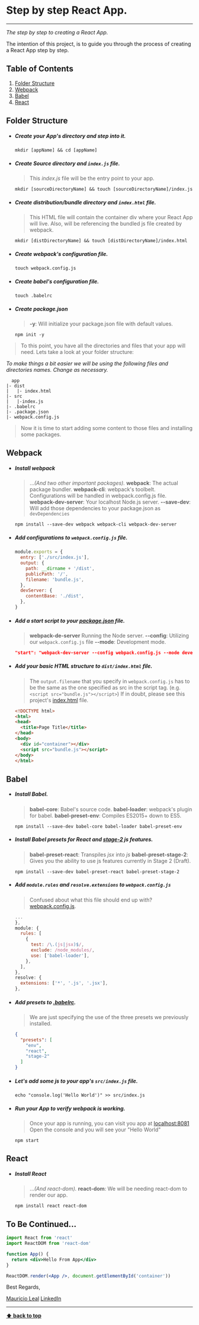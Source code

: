 # Step by step React App.
***

*The step by step to creating a React App.*

The intention of this project, is to guide you through the process of creating a React App step by step.

## Table of Contents

  1. [Folder Structure](#folder-structure)
  1. [Webpack](#webpack)
  1. [Babel](#babel)
  1. [React](#react)

## Folder Structure
  * ##### Create your App's directory and step into it.
    `mkdir [appName] && cd [appName]`

  * ##### Create Source directory and `index.js` file.
    > This *index.js* file will be the entry point to your app.
    
    `mkdir [sourceDirectoryName] && touch [sourceDirectoryName]/index.js`

  * ##### Create distribution/bundle directory and `index.html` file.
    > This HTML file will contain the container div where your 
    > React App will live. Also, will be referencing the bundled js
    > file created by webpack.

    `mkdir [distDirectoryName] && touch [distDirectoryName]/index.html`
  
  * ##### Create webpack's configuration file.
    `touch webpack.config.js`

  * ##### Create babel's configuration file.
    `touch .babelrc`

  * ##### Create package.json 
    > **-y**: Will initialize your package.json file with default values.
  
    `npm init -y`

  > To this point, you have all the directories and files that your app will
  > need. Lets take a look at your folder structure:
    
  *To make things a bit easier we will be using the following files and directories names. Change as necessary.*

  ```
    app
  |- dist
  |   |- index.html
  |- src 
  |   |-index.js
  |- .babelrc
  |- .package.json
  |- webpack.config.js
  ```
  
  > Now it is time to start adding some content to those files and installing some packages.

## Webpack
  * ##### Install webpack
    
    > ...*(And two other important packages).*
    > **webpack**: The actual package bundler.
    > **webpack-cli**: webpack's toolbelt. Configurations will be handled in webpack.config.js file.
    > **webpack-dev-server**: Your localhost Node.js server.
    > **--save-dev**: Will add those dependencies to your package.json as `devDependencies`

    `npm install --save-dev webpack webpack-cli webpack-dev-server`


  * ##### Add configurations to `webpack.config.js` file.
    ```javascript
    module.exports = {
      entry: ['./src/index.js'],
      output: {
        path: __dirname + '/dist',
        publicPath: '/',
        filename: 'bundle.js',
      },
      devServer: {
        contentBase: './dist',
      },
    }

  * ##### Add a *start* script to your [package.json](https://github.com/mauriciolealmx/react-step-by-step/blob/master/package.json) file.
    > **webpack-de-server** Running the Node server.
    > **--config**: Utilizing our `webpack.config.js` file
    > **--mode**: Development mode.

    ```json
    "start": "webpack-dev-server --config webpack.config.js --mode development",
    ```

  * ##### Add your basic HTML structure to `dist/index.html` file.
    > The `output.filename` that you specify in `webpack.config.js`
    > has to be the same as the one specified as src in
    > the script tag. (e.g. `<script src="bundle.js"></script>`)
    > If in doubt, please see this project's [index.html](https://github.com/mauriciolealmx/react-step-by-step/blob/master/dist/index.html) file.
    
    ```html
    <!DOCTYPE html>
    <html>
    <head>
      <title>Page Title</title>
    </head>
    <body>
      <div id="container"></div>
      <script src="bundle.js"></script>
    </body>
    </html>
    ````

## Babel
  * ##### Install Babel.
    > **babel-core**: Babel's source code.
    > **babel-loader**: webpack's plugin for babel.
    > **babel-preset-env**: Compiles ES2015+ down to ES5.

    `npm install --save-dev babel-core babel-loader babel-preset-env`

  * ##### Install Babel presets for React and [*stage-2*](https://babeljs.io/docs/plugins/preset-stage-2) js features.
    > **babel-preset-react**: Transpiles *jsx* into *js*
    > **babel-preset-stage-2**: Gives you the ability to use js features currently in Stage 2 (Draft).

    `npm install --save-dev babel-preset-react babel-preset-stage-2`
        
  * ##### Add `module.rules` and `resolve.extensions` to `webpack.config.js`
    > Confused about what this file should end up with? [webpack.config.js](https://github.com/mauriciolealmx/react-step-by-step/blob/master/webpack.config.js).
    ```javascript
    ...
    },
    module: {
      rules: [
        {
          test: /\.(js|jsx)$/,
          exclude: /node_modules/,
          use: ['babel-loader'],
        },
      ],
    },
    resolve: {
      extensions: ['*', '.js', '.jsx'],
    },
    ```

  * ##### Add presets to [.babelrc](https://github.com/mauriciolealmx/react-step-by-step/blob/master/.babelrc).
    > We are just specifying the use of the three presets we 
    > previously installed.

    ```json
    {
      "presets": [
        "env",
        "react",
        "stage-2"
      ]
    }
    ```
  * ##### Let's add some *js* to your app's `src/index.js` file.
    `echo "console.log('Hello World')" >> src/index.js`

  * ##### Run your App to verify webpack is working.
    > Once your app is running, you can visit you app at [localhost:8081](http://localhost:8081/)
    > Open the console and you will see your "Hello World"

    `npm start`

## React
  * ##### Install React
    > ...*(And react-dom).*
    > **react-dom**: We will be needing react-dom to render our app.
    
    `npm install react react-dom`

## To Be Continued...
  ```jsx
  import React from 'react'
  import ReactDOM from 'react-dom'

  function App() {
    return <div>Hello From App</div>
  }

  ReactDOM.render(<App />, document.getElementById('container'))
  ```

Best Regards,

[Mauricio Leal](https://github.com/mauriciolealmx)
[LinkedIn](https://www.linkedin.com/in/mauriciolealmx/?locale=en_US)

***

**[⬆ back to top](#table-of-contents)**

